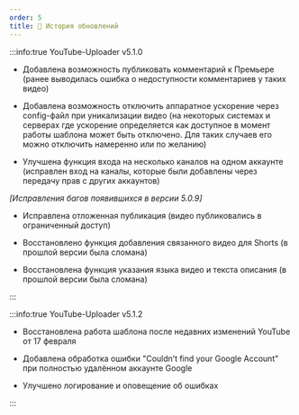 ```yaml
---
order: 5
title: 🔁 История обновлений
---
```


:::info:true YouTube-Uploader v5.1.0

-  Добавлена возможность публиковать комментарий к Премьере (ранее выводилась ошибка о недоступности комментариев у таких видео)

-  Добавлена возможность отключить аппаратное ускорение через config-файл при уникализации видео (на некоторых системах и серверах где ускорение определяется как доступное в момент работы шаблона может быть отключено. Для таких случаев его можно отключить намеренно или по желанию)

-  Улучшена функция входа на несколько каналов на одном аккаунте (исправлен вход на каналы, которые были добавлены через передачу прав с других аккаунтов)

*\[Исправления багов появившихся в версии 5.0.9\]*

-  Исправлена отложенная публикация (видео публиковались в ограниченный доступ)

-  Восстановлено функция добавления связанного видео для Shorts (в прошлой версии была сломана)

-  Восстановлена функция указания языка видео и текста описания (в прошлой версии была сломана)

:::

:::info:true YouTube-Uploader v5.1.2

-  Восстановлена работа шаблона после недавних изменений YouTube от 17 февраля

-  Добавлена обработка ошибки "Couldn’t find your Google Account" при полностью удалённом аккаунте Google

-  Улучшено логирование и оповещение об ошибках

:::